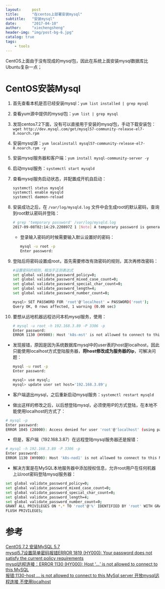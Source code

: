 ```yaml
---
layout:     post
title:      "在centos上部署安装mysql"
subtitle:   "安装mysql"
date:       "2017-04-10"
author:     "xiechengsheng"
header-img: "img/post-bg-6.jpg"
catalog: true
tags:
    - tools
---
```


CentOS上面由于没有现成的mysql包，因此在系统上面安装mysql数据库比Ubuntu复杂一点；

# CentOS安装Mysql
1. 首先查看本机是否已经安装mysql：`yum list installed | grep mysql`
2. 查看yum源中提供的mysql包：`yum list | grep mysql`
3. 发现centos7.2下面，没有可以直接用于安装的mysql包，手动下载安装包：`wget http://dev.mysql.com/get/mysql57-community-release-el7-8.noarch.rpm`
4. 安装mysql源：`yum localinstall mysql57-community-release-el7-8.noarch.rpm -y`
5. 安装mysql服务器和客户端：`yum install mysql-community-server -y`
6. 启动mysql服务：`systemctl start mysqld`
7. 查看mysql服务启动状态，并配置成开机自启动：
    ```sh
    systemctl status mysqld
    systemctl enable mysqld
    systemctl daemon-reload
    ```
8. 安装成功之后，在 `/var/log/mysqld.log` 文件中会生成root的默认密码，查询到root默认密码并登陆：
    ```sh
    # grep 'temporary password' /var/log/mysqld.log
    2017-09-08T02:14:29.220897Z 1 [Note] A temporary password is generated for root@localhost: vzSi.Xz>;0Uy
    ```
    - 登录输入密码的时候需要输入默认设置好的密码：
        ```sh
        mysql -u root -p
        Enter password:
        ```

9. 登陆后将密码设置成root，首先需要修改有效密码的规则，其次再修改密码：    
    ```sh
    #设置密码的规则，相当于正则表达式
    set global validate_password_policy=0;
    set global validate_password_mixed_case_count=0;
    set global validate_password_special_char_count=0;
    set global validate_password_length=4;
    set global validate_password_number_count=0;

    mysql> SET PASSWORD FOR 'root'@'localhost' = PASSWORD('root');
    Query OK, 0 rows affected, 1 warning (0.00 sec)
    ```

10. 要想从远地机器远程访问本机mysql服务，使用：
    ```sh
    # mysql -u root -h 192.168.3.89 -P 3306 -p
    Enter password:
    ERROR 1130 (HY000): Host 'k8s-mst' is not allowed to connect to this MySQL server
    ```

- 发现报错，原因是因为系统数据库mysql中的user表的host是localhost，因此只能使用localhost方式登陆服务器，**将host修改成为服务器的ip**，可解决问题：

    ```sh
    mysql -u root -p
    Enter password:

    mysql> use mysql;
    mysql> update user set host='192.168.3.89';
    ```

- 客户端退出mysql，之后重新启动mysql服务：`systemctl restart mysqld`
- 做出这样的修改之后，以后想登陆mysql，必须使用IP的方式登陆，在本地不能使用localhost的方式了：
```sh
# mysql -p
Enter password:
ERROR 1045 (28000): Access denied for user 'root'@'localhost' (using password: YES)
```

- 但是，客户端（192.168.3.87）在远程登陆mysql服务器还是报错：
```sh
# mysql -h 192.168.3.89 -P 3306 -p
Enter password:
ERROR 1130 (HY000): Host 'k8s-nod1' is not allowed to connect to this MySQL server
```

- 解决方案是在MySQL本地服务器中添加授权信息，允许root用户在任何机器上以root密码登陆mysql服务器：
```sh
set global validate_password_policy=0;
set global validate_password_mixed_case_count=0;
set global validate_password_special_char_count=0;
set global validate_password_length=4;
set global validate_password_number_count=0;
GRANT ALL PRIVILEGES ON *.* TO 'root'@'%' IDENTIFIED BY 'root' WITH GRANT OPTION;
FLUSH PRIVILEGES;
```

# 参考
[CentOS 7.2 安装MySQL 5.7](http://jingyan.baidu.com/article/455a9950448580a166277887.html)    
[mysql5.7设置简单密码报错ERROR 1819 (HY000): Your password does not satisfy the current policy requirements](http://blog.csdn.net/kuluzs/article/details/51924374)    
[mysql远程连接：ERROR 1130 (HY000): Host ‘*.*.*.*’ is not allowed to connect to this MySQL](http://www.th7.cn/db/mysql/201606/191057.shtml)     
[报错:1130-host ... is not allowed to connect to this MySql server 开放mysql远程连接 不使用localhost](http://www.cnblogs.com/xyzdw/archive/2011/08/11/2135227.html)
